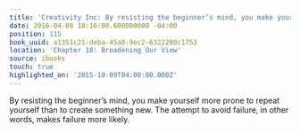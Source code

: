 ```yaml
---
title: 'Creativity Inc: By resisting the beginner’s mind, you make yourself more pro…'
date: 2016-04-09 18:16:00.600000000 -04:00
position: 115
book_uuid: a1351c21-deba-45a0-9ec2-6322200c1753
location: 'Chapter 10: Broadening Our View'
source: ibooks
touch: true
highlighted_on: '2015-10-09T04:00:00.000Z'
---
```


By resisting the beginner’s mind, you make yourself more prone to repeat yourself than to create something new. The attempt to avoid failure, in other words, makes failure more likely.